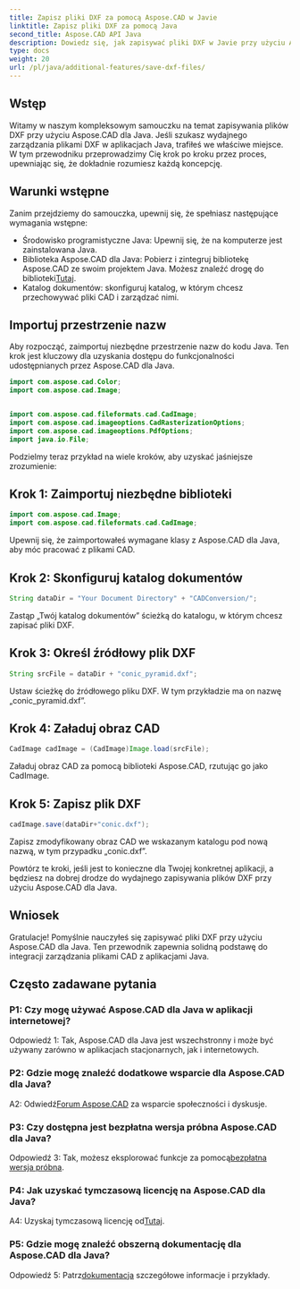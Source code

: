 ```yaml
---
title: Zapisz pliki DXF za pomocą Aspose.CAD w Javie
linktitle: Zapisz pliki DXF za pomocą Java
second_title: Aspose.CAD API Java
description: Dowiedz się, jak zapisywać pliki DXF w Javie przy użyciu Aspose.CAD. Postępuj zgodnie z naszym przewodnikiem krok po kroku, aby efektywnie zarządzać plikami CAD.
type: docs
weight: 20
url: /pl/java/additional-features/save-dxf-files/
---
```

## Wstęp

Witamy w naszym kompleksowym samouczku na temat zapisywania plików DXF przy użyciu Aspose.CAD dla Java. Jeśli szukasz wydajnego zarządzania plikami DXF w aplikacjach Java, trafiłeś we właściwe miejsce. W tym przewodniku przeprowadzimy Cię krok po kroku przez proces, upewniając się, że dokładnie rozumiesz każdą koncepcję.

## Warunki wstępne

Zanim przejdziemy do samouczka, upewnij się, że spełniasz następujące wymagania wstępne:

- Środowisko programistyczne Java: Upewnij się, że na komputerze jest zainstalowana Java.
-  Biblioteka Aspose.CAD dla Java: Pobierz i zintegruj bibliotekę Aspose.CAD ze swoim projektem Java. Możesz znaleźć drogę do biblioteki[Tutaj](https://releases.aspose.com/cad/java/).
- Katalog dokumentów: skonfiguruj katalog, w którym chcesz przechowywać pliki CAD i zarządzać nimi.

## Importuj przestrzenie nazw

Aby rozpocząć, zaimportuj niezbędne przestrzenie nazw do kodu Java. Ten krok jest kluczowy dla uzyskania dostępu do funkcjonalności udostępnianych przez Aspose.CAD dla Java.

```java
import com.aspose.cad.Color;
import com.aspose.cad.Image;


import com.aspose.cad.fileformats.cad.CadImage;
import com.aspose.cad.imageoptions.CadRasterizationOptions;
import com.aspose.cad.imageoptions.PdfOptions;
import java.io.File;
```

Podzielmy teraz przykład na wiele kroków, aby uzyskać jaśniejsze zrozumienie:

## Krok 1: Zaimportuj niezbędne biblioteki

```java
import com.aspose.cad.Image;
import com.aspose.cad.fileformats.cad.CadImage;
```

Upewnij się, że zaimportowałeś wymagane klasy z Aspose.CAD dla Java, aby móc pracować z plikami CAD.

## Krok 2: Skonfiguruj katalog dokumentów

```java
String dataDir = "Your Document Directory" + "CADConversion/";
```

Zastąp „Twój katalog dokumentów” ścieżką do katalogu, w którym chcesz zapisać pliki DXF.

## Krok 3: Określ źródłowy plik DXF

```java
String srcFile = dataDir + "conic_pyramid.dxf";
```

Ustaw ścieżkę do źródłowego pliku DXF. W tym przykładzie ma on nazwę „conic_pyramid.dxf”.

## Krok 4: Załaduj obraz CAD

```java
CadImage cadImage = (CadImage)Image.load(srcFile);
```

Załaduj obraz CAD za pomocą biblioteki Aspose.CAD, rzutując go jako CadImage.

## Krok 5: Zapisz plik DXF

```java
cadImage.save(dataDir+"conic.dxf");
```

Zapisz zmodyfikowany obraz CAD we wskazanym katalogu pod nową nazwą, w tym przypadku „conic.dxf”.

Powtórz te kroki, jeśli jest to konieczne dla Twojej konkretnej aplikacji, a będziesz na dobrej drodze do wydajnego zapisywania plików DXF przy użyciu Aspose.CAD dla Java.

## Wniosek

Gratulacje! Pomyślnie nauczyłeś się zapisywać pliki DXF przy użyciu Aspose.CAD dla Java. Ten przewodnik zapewnia solidną podstawę do integracji zarządzania plikami CAD z aplikacjami Java.

## Często zadawane pytania

### P1: Czy mogę używać Aspose.CAD dla Java w aplikacji internetowej?

Odpowiedź 1: Tak, Aspose.CAD dla Java jest wszechstronny i może być używany zarówno w aplikacjach stacjonarnych, jak i internetowych.

### P2: Gdzie mogę znaleźć dodatkowe wsparcie dla Aspose.CAD dla Java?

 A2: Odwiedź[Forum Aspose.CAD](https://forum.aspose.com/c/cad/19) za wsparcie społeczności i dyskusje.

### P3: Czy dostępna jest bezpłatna wersja próbna Aspose.CAD dla Java?

 Odpowiedź 3: Tak, możesz eksplorować funkcje za pomocą[bezpłatna wersja próbna](https://releases.aspose.com/).

### P4: Jak uzyskać tymczasową licencję na Aspose.CAD dla Java?

 A4: Uzyskaj tymczasową licencję od[Tutaj](https://purchase.aspose.com/temporary-license/).

### P5: Gdzie mogę znaleźć obszerną dokumentację dla Aspose.CAD dla Java?

 Odpowiedź 5: Patrz[dokumentacja](https://reference.aspose.com/cad/java/) szczegółowe informacje i przykłady.